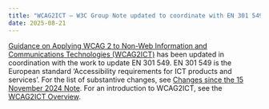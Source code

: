 ```yaml
---
title: "WCAG2ICT — W3C Group Note updated to coordinate with EN 301 549"
date: 2025-08-21
---
```


[Guidance on Applying WCAG 2 to Non-Web Information and Communications Technologies (WCAG2ICT)](https://www.w3.org/TR/wcag2ict-22/) has been updated in coordination with the work to update EN 301 549. EN 301 549 is the European standard ‘Accessibility requirements for ICT products and services’. For the list of substantive changes, see [Changes since the 15 November 2024 Note](https://www.w3.org/TR/wcag2ict-22/#changelog). For an introduction to WCAG2ICT, see the [WCAG2ICT Overview](https://standards-guidelines/wcag/non-web-ict/).
